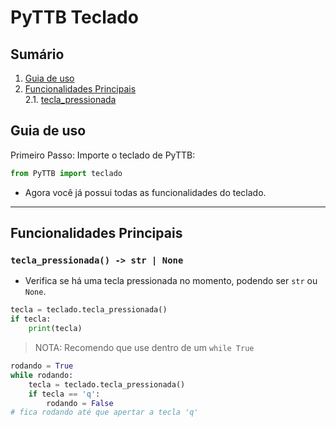 # PyTTB Teclado

## Sumário
1. [Guia de uso](#guia-de-uso)
2. [Funcionalidades Principais](#funcionalidades-principais)  
2.1. [tecla_pressionada](#tecla_pressionada---str--none)

## Guia de uso
Primeiro Passo: Importe o teclado de PyTTB:
```py
from PyTTB import teclado
```
- Agora você já possui todas as funcionalidades do teclado.
---
## Funcionalidades Principais
### `tecla_pressionada() -> str | None`
- Verifica se há uma tecla pressionada no momento, podendo ser `str` ou `None`.
```python
tecla = teclado.tecla_pressionada()
if tecla:
    print(tecla)
```
> NOTA: Recomendo que use dentro de um `while True`
```py
rodando = True
while rodando:
    tecla = teclado.tecla_pressionada()
    if tecla == 'q':
        rodando = False
# fica rodando até que apertar a tecla 'q'
```
